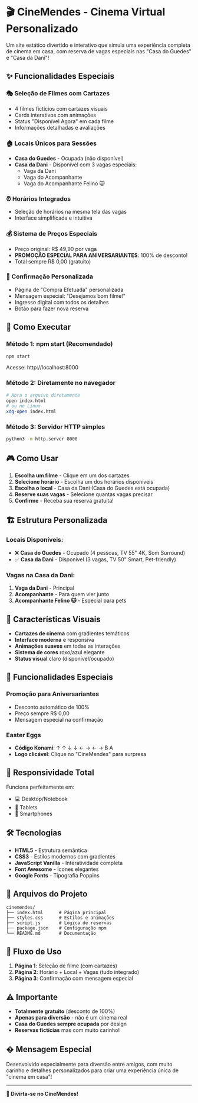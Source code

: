 # 🎬 CineMendes - Cinema Virtual Personalizado

Um site estático divertido e interativo que simula uma experiência completa de cinema em casa, com reserva de vagas especiais nas "Casa do Guedes" e "Casa da Dani"!

## ✨ Funcionalidades Especiais

### 🎭 Seleção de Filmes com Cartazes
- 4 filmes fictícios com cartazes visuais
- Cards interativos com animações
- Status "Disponível Agora" em cada filme
- Informações detalhadas e avaliações

### 🏠 Locais Únicos para Sessões
- **Casa do Guedes** - Ocupada (não disponível)
- **Casa da Dani** - Disponível com 3 vagas especiais:
  - Vaga da Dani
  - Vaga do Acompanhante  
  - Vaga do Acompanhante Felino 🐱

### ⏰ Horários Integrados
- Seleção de horários na mesma tela das vagas
- Interface simplificada e intuitiva

### 💰 Sistema de Preços Especiais
- Preço original: R$ 49,90 por vaga
- **PROMOÇÃO ESPECIAL PARA ANIVERSARIANTES**: 100% de desconto!
- Total sempre R$ 0,00 (gratuito)

### 🎫 Confirmação Personalizada
- Página de "Compra Efetuada" personalizada
- Mensagem especial: "Desejamos bom filme!"
- Ingresso digital com todos os detalhes
- Botão para fazer nova reserva

## 🚀 Como Executar

### **Método 1: npm start (Recomendado)**
```bash
npm start
```
Acesse: http://localhost:8000

### **Método 2: Diretamente no navegador**
```bash
# Abra o arquivo diretamente
open index.html
# ou no Linux
xdg-open index.html
```

### **Método 3: Servidor HTTP simples**
```bash
python3 -m http.server 8000
```

## 🎮 Como Usar

1. **Escolha um filme** - Clique em um dos cartazes
2. **Selecione horário** - Escolha um dos horários disponíveis  
3. **Escolha o local** - Casa da Dani (Casa do Guedes está ocupada)
4. **Reserve suas vagas** - Selecione quantas vagas precisar
5. **Confirme** - Receba sua reserva gratuita!

## 🏗️ Estrutura Personalizada

### Locais Disponíveis:
- ❌ **Casa do Guedes** - Ocupado (4 pessoas, TV 55" 4K, Som Surround)
- ✅ **Casa da Dani** - Disponível (3 vagas, TV 50" Smart, Pet-friendly)

### Vagas na Casa da Dani:
1. **Vaga da Dani** - Principal
2. **Acompanhante** - Para quem vier junto
3. **Acompanhante Felino 🐱** - Especial para pets

## 🎨 Características Visuais

- **Cartazes de cinema** com gradientes temáticos
- **Interface moderna** e responsiva
- **Animações suaves** em todas as interações
- **Sistema de cores** roxo/azul elegante
- **Status visual** claro (disponível/ocupado)

## 💝 Funcionalidades Especiais

### Promoção para Aniversariantes
- Desconto automático de 100%
- Preço sempre R$ 0,00
- Mensagem especial na confirmação

### Easter Eggs
- **Código Konami**: ↑ ↑ ↓ ↓ ← → ← → B A
- **Logo clicável**: Clique no "CineMendes" para surpresa

## 📱 Responsividade Total

Funciona perfeitamente em:
- 💻 Desktop/Notebook
- 📱 Tablets
- 📱 Smartphones

## 🛠️ Tecnologias

- **HTML5** - Estrutura semântica
- **CSS3** - Estilos modernos com gradientes
- **JavaScript Vanilla** - Interatividade completa
- **Font Awesome** - Ícones elegantes
- **Google Fonts** - Tipografia Poppins

## 📂 Arquivos do Projeto

```
cinemendes/
├── index.html      # Página principal
├── styles.css      # Estilos e animações  
├── script.js       # Lógica de reservas
├── package.json    # Configuração npm
└── README.md       # Documentação
```

## 🎯 Fluxo de Uso

1. **Página 1**: Seleção de filme (com cartazes)
2. **Página 2**: Horário + Local + Vagas (tudo integrado)
3. **Página 3**: Confirmação com mensagem especial

## ⚠️ Importante

- **Totalmente gratuito** (desconto de 100%)
- **Apenas para diversão** - não é um cinema real
- **Casa do Guedes sempre ocupada** por design
- **Reservas fictícias** mas com muito carinho!

## � Mensagem Especial

Desenvolvido especialmente para diversão entre amigos, com muito carinho e detalhes personalizados para criar uma experiência única de "cinema em casa"!

---

**🍿 Divirta-se no CineMendes!**
